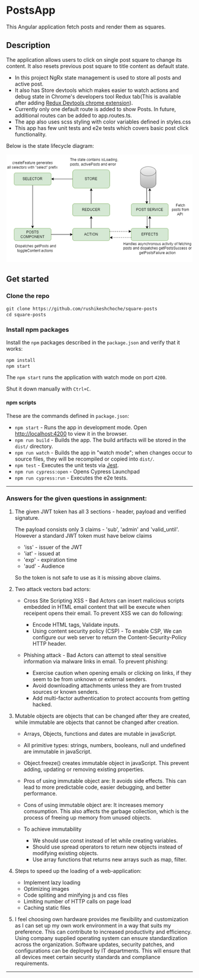 # PostsApp

This Angular application fetch posts and render them as squares.

## Description

The application allows users to click on single post square to change its content. It also resets previous post square to title content as default state.

  * In this project NgRx state management is used to store all posts and active post.
  * It also has Store devtools which makes easier to watch actions and debug state in Chrome's developers tool Redux tab(This is available after adding [Redux Devtools chrome extension](https://chromewebstore.google.com/detail/redux-devtools/lmhkpmbekcpmknklioeibfkpmmfibljd)).
  * Currently only one default route is added to show Posts. In future, additional routes can be added to app.routes.ts.
  * The app also uses scss styling with color variables defined in styles.css
  * This app has few unit tests and e2e tests which covers basic post click functionality.

  Below is the state lifecycle diagram:

  ![Posts_State_Lifecycle](Posts_state_lifecycle.drawio.png)

## Get started

### Clone the repo

```shell
git clone https://github.com/rushikeshchoche/square-posts
cd square-posts
```

### Install npm packages

Install the `npm` packages described in the `package.json` and verify that it works:

```shell
npm install
npm start
```

The `npm start` runs the application with watch mode on port `4200`.

Shut it down manually with `Ctrl+C`.

#### npm scripts

These are the commands defined in `package.json`:

* `npm start` - Runs the app in development mode. Open [http://localhost:4200](http://localhost:4200) to view it in the browser.
* `npm run build` - Builds the app. The build artifacts will be stored in the `dist/` directory.
* `npm run watch` - Builds the app in "watch mode"; when changes occur to source files, they will be recompiled or copied into `dist/`.
* `npm test` - Executes the unit tests via [Jest](https://jestjs.io/).
* `npm run cypress:open` - Opens Cypress Launchpad
* `npm run cypress:run` - Executes the e2e tests.

---
### Answers for the given questions in assignment:

1. The given JWT token has all 3 sections - header, payload and verified signature.

   The payload consists only 3 claims - 'sub', 'admin' and 'valid_until'. However a standard JWT token must have below claims
    * 'iss' - issuer of the JWT
    * 'iat' - issued at
    * 'exp' - expiration time
    * 'aud' - Audience

   So the token is not safe to use as it is missing above claims.

2. Two attack vectors bad actors:

    * Cross Site Scripting XSS - Bad Actors can insert malicious scripts embedded in HTML email content that will be execute when receipent opens their email. To prevent XSS we can do following:
      - Encode HTML tags, Validate inputs.
      - Using content security policy (CSP) - To enable CSP, We can configure our web server to return the Content-Security-Policy HTTP header.

    * Phishing attack - Bad Actors can attempt to steal sensitive information via malware links in email. To prevent phishing:
      - Exercise caution when opening emails or clicking on links, if they seem to be from unknown or external senders.
      - Avoid downloading attachments unless they are from trusted sources or known senders.
      - Add multi-factor authentication to protect accounts from getting hacked.

3. Mutable objects are objects that can be changed after they are created, while immutable are objects that cannot be     changed after creation.
    * Arrays, Objects, functions and dates are mutable in javaScript.
    * All primitive types: strings, numbers, booleans, null and undefined are immutable in javaScript.
    * Object.freeze() creates immutable object in javaScript. This prevent adding, updating or removing existing properties.
    * Pros of using immutable object are: It avoids side effects. This can lead to more predictable code, easier debugging, and better performance.
    * Cons of using immutable object are: It increases memory comsumption. This also affects the garbage collection, which is the process of freeing up memory from unused objects.

    * To achieve immutability
      - We should use const instead of let while creating variables.
      - Should use spread operators to return new objects instead of modifying existing objects.
      - Use array functions that returns new arrays such as map, filter.

4. Steps to speed up the loading of a web-application:
    * Implement lazy loading
    * Optimizing images
    * Code spliting and minifying js and css files
    * Limiting number of HTTP calls on page load
    * Caching static files

5. I feel choosing own hardware provides me flexibility and customization as I can set up my own work environment in a way that suits my preference. This can contribute to increased productivity and efficiency. Using company supplied operating system can ensure standardization across the organization. Software updates, security patches, and configurations can be deployed by IT departments. This will ensure that all devices meet certain security standards and compliance requirements.

---
